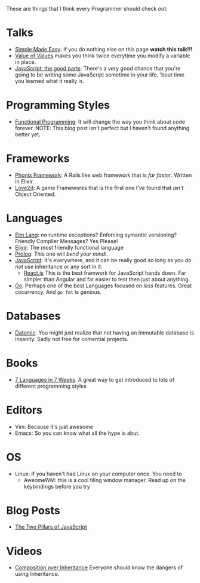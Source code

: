 These are things that I think every Programmer should check out:

# Talks

- [Simple Made Easy](https://www.infoq.com/presentations/Simple-Made-Easy): If you do nothing else on this page **watch this talk!!!**
- [Value of Values](https://www.infoq.com/presentations/Value-Values) makes you think twice everytime you modify a variable in place. 
- [JavaScript: the good parts](http://www.youtube.com/watch?v=hQVTIJBZook): There's a very good chance that you're going to be writing some JavaScript sometime in your life. 'bout time you learned what it really is. 

# Programming Styles

- [Functional Programming](https://www.smashingmagazine.com/2014/07/dont-be-scared-of-functional-programming/): It will change the way you think about code forever. NOTE: This blog post isn't perfect but I haven't found anything better yet.

# Frameworks

- [Phonix Framework](phoenixframework.org): A Rails like web framework that is _far faster_. Written in Elixir.
- [Love2d](love2d.org): A game Frameworks that is the first one I've found that _isn't_ Object Oriented.

# Languages

- [Elm Lang](elm-lang.org): no runtime exceptions? Enforcing symantic versioning? Friendly Complier Messages? Yes Please!
- [Elixir](elixir-lang.org): The most friendly functional language
- [Prolog](swi-prolog.org): This one will _bend your mind!_. 
- [JavaScript](https://www.javascript.com/): It's everywhere, and it can be really good so long as you _do not_ use inheritance or any sort in it.
    - [React.js](https://facebook.github.io/react/) This is the best framwork for JavaScript hands down. Far simpler than Angular and far easier to test then just about anything.
- [Go](golang.com): Perhaps one of the best Languages focused on _less_ features. Great cocurrency. And `go fmt` is genious.

# Databases

- [Datomic]( www.datomic.com ): You might just realize that not having an Immutable database is insanity. Sadly not free for comercial projects.

# Books

- [7 Languages in 7 Weeks](https://pragprog.com/book/btlang/seven-languages-in-seven-weeks). A great way to get introduced to lots of different programming styles

# Editors

- Vim: Because it's just awesome
- Emacs: So you can know what all the hype is abut. 

# OS

- Linux: If you haven't had Linux on your computer once. You need to
    - AweomeWM: this is a cool tiling window manager. Read up on the keybindings before you try

# Blog Posts

- [The Two Pillars of JavaScript](https://medium.com/javascript-scene/the-two-pillars-of-javascript-ee6f3281e7f3)

# Videos

- [Composition over Inheritance](https://medium.com/humans-create-software/composition-over-inheritance-cb6f88070205) Everyone should know the dangers of using Inheritance.
